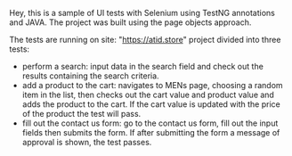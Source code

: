 Hey, this is a sample of UI tests with Selenium using TestNG annotations and JAVA.
The project was built using the page objects approach.

The tests are running on site: "https://atid.store"
project divided into three tests:
- perform a search: input data in the search field and check out the results containing the search criteria.
- add a product to the cart: navigates to MENs page,
  choosing a random item in the list, then checks out the cart value and product value and adds the product to the cart. If the cart value is updated with the price of the product the test will pass.
- fill out the contact us form: go to the contact us form, fill out the input fields then submits the form. If after submitting the form a message of approval is shown, the test passes.
